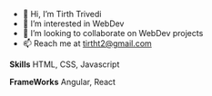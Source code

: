 - 👋 Hi, I’m Tirth Trivedi
- 👀 I’m interested in WebDev
- 💞️ I’m looking to collaborate on WebDev projects
- 📫 Reach me at tirtht2@gmail.com

**Skills**
HTML, CSS, Javascript

**FrameWorks**
Angular, React



